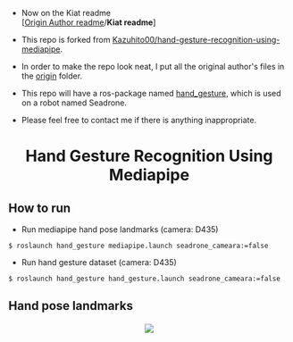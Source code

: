 - Now on the Kiat readme <br>
[[Origin Author readme](https://github.com/DiaboloKiat/hand-gesture-recognition-using-mediapipe/blob/main/origin/README.md)/**Kiat readme**]

- This repo is forked from [Kazuhito00/hand-gesture-recognition-using-mediapipe](https://github.com/Kazuhito00/hand-gesture-recognition-using-mediapipe).

- In order to make the repo look neat, I put all the original author's files in the [origin](https://github.com/DiaboloKiat/hand-gesture-recognition-using-mediapipe/tree/main/origin) folder.

- This repo will have a ros-package named [hand_gesture](https://github.com/DiaboloKiat/hand-gesture-recognition-using-mediapipe/tree/main/hand_gesture), which is used on a robot named Seadrone.

- Please feel free to contact me if there is anything inappropriate.

<h1 align="center"> Hand Gesture Recognition Using Mediapipe </h1>

## How to run
- Run mediapipe hand pose landmarks (camera: D435)
```
$ roslaunch hand_gesture mediapipe.launch seadrone_cameara:=false
```

- Run hand gesture dataset (camera: D435)
```
$ roslaunch hand_gesture hand_gesture.launch seadrone_cameara:=false
```

## Hand pose landmarks
<h4 align="center"> <img src="https://github.com/DiaboloKiat/hand-gesture-recognition-using-mediapipe/blob/main/images/hand_landmarks.png"/> </h4>

